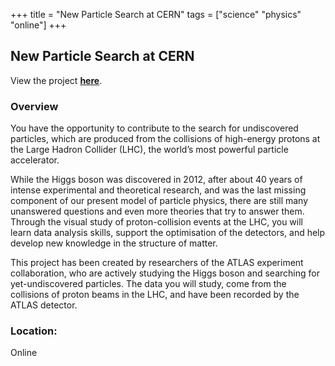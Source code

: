 +++
title = "New Particle Search at CERN"
tags = ["science" "physics" "online"]
+++

## New Particle Search at CERN

View the project [**here**](https://www.zooniverse.org/projects/reinforce/new-particle-search-at-cern).

### Overview

You have the opportunity to contribute to the search for undiscovered particles, which are produced from the collisions of high-energy protons at the Large Hadron Collider (LHC), the world’s most powerful particle accelerator.

While the Higgs boson was discovered in 2012, after about 40 years of intense experimental and theoretical research, and was the last missing component of our present model of particle physics, there are still many unanswered questions and even more theories that try to answer them. Through the visual study of proton-collision events at the LHC, you will learn data analysis skills, support the optimisation of the detectors, and help develop new knowledge in the structure of matter.

This project has been created by researchers of the ATLAS experiment collaboration, who are actively studying the Higgs boson and searching for yet-undiscovered particles. The data you will study, come from the collisions of proton beams in the LHC, and have been recorded by the ATLAS detector.

### Location:
Online
